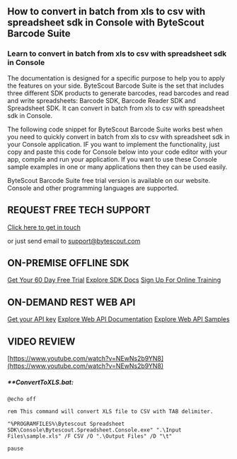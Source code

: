 ## How to convert in batch from xls to csv with spreadsheet sdk in Console with ByteScout Barcode Suite

### Learn to convert in batch from xls to csv with spreadsheet sdk in Console

The documentation is designed for a specific purpose to help you to apply the features on your side. ByteScout Barcode Suite is the set that includes three different SDK products to generate barcodes, read barcodes and read and write spreadsheets: Barcode SDK, Barcode Reader SDK and Spreadsheet SDK. It can convert in batch from xls to csv with spreadsheet sdk in Console.

The following code snippet for ByteScout Barcode Suite works best when you need to quickly convert in batch from xls to csv with spreadsheet sdk in your Console application. IF you want to implement the functionality, just copy and paste this code for Console below into your code editor with your app, compile and run your application. If you want to use these Console sample examples in one or many applications then they can be used easily.

ByteScout Barcode Suite free trial version is available on our website. Console and other programming languages are supported.

## REQUEST FREE TECH SUPPORT

[Click here to get in touch](https://bytescout.zendesk.com/hc/en-us/requests/new?subject=ByteScout%20Barcode%20Suite%20Question)

or just send email to [support@bytescout.com](mailto:support@bytescout.com?subject=ByteScout%20Barcode%20Suite%20Question) 

## ON-PREMISE OFFLINE SDK 

[Get Your 60 Day Free Trial](https://bytescout.com/download/web-installer?utm_source=github-readme)
[Explore SDK Docs](https://bytescout.com/documentation/index.html?utm_source=github-readme)
[Sign Up For Online Training](https://academy.bytescout.com/)


## ON-DEMAND REST WEB API

[Get your API key](https://pdf.co/documentation/api?utm_source=github-readme)
[Explore Web API Documentation](https://pdf.co/documentation/api?utm_source=github-readme)
[Explore Web API Samples](https://github.com/bytescout/ByteScout-SDK-SourceCode/tree/master/PDF.co%20Web%20API)

## VIDEO REVIEW

[https://www.youtube.com/watch?v=NEwNs2b9YN8](https://www.youtube.com/watch?v=NEwNs2b9YN8)




<!-- code block begin -->

##### ****ConvertToXLS.bat:**
    
```
@echo off

rem This command will convert XLS file to CSV with TAB delimiter.

"%PROGRAMFILES%\Bytescout Spreadsheet SDK\Console\Bytescout.Spreadsheet.Console.exe" ".\Input Files\sample.xls" /F CSV /O ".\Output Files" /D "\t"

pause
```

<!-- code block end -->